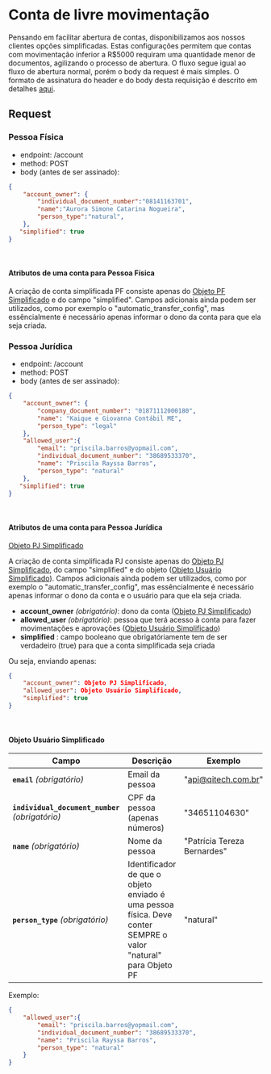 # Conta de livre movimentação

Pensando em facilitar abertura de contas, disponibilizamos aos nossos clientes opções simplificadas.
Estas configurações permitem que contas com movimentação inferior a R$5000 requiram uma quantidade menor de documentos,
agilizando o processo de abertura.
O fluxo segue igual ao fluxo de abertura normal, porém o body da request é mais simples.
O formato de assinatura do header e do body desta requisição é descrito em detalhes [aqui](?file=224).

## Request

### Pessoa Física

- endpoint: /account
- method: POST
- body (antes de ser assinado):

```json
{
    "account_owner": {
        "individual_document_number":"08141163701",
        "name":"Aurora Simone Catarina Nogueira",
        "person_type":"natural",
    },
   "simplified": true
}
```
<br>

#### Atributos de uma conta para Pessoa Física

A criação de conta simplificada PF consiste apenas do [Objeto PF Simplificado](?4442#objeto-PF-simplificado) 
e do campo "simplified". Campos adicionais ainda podem ser utilizados,
como por exemplo o "automatic_transfer_config", mas essêncialmente é necessário apenas informar o dono da conta para que
ela seja criada.

### Pessoa Jurídica

- endpoint: /account
- method: POST
- body (antes de ser assinado):

```json
{
    "account_owner": {
        "company_document_number": "01871112000180",
        "name": "Kaique e Giovanna Contábil ME",
        "person_type": "legal"
    },
    "allowed_user":{
        "email": "priscila.barros@yopmail.com",
        "individual_document_number": "38689533370",
        "name": "Priscila Rayssa Barros",
        "person_type": "natural"
    },
   "simplified": true
}
```
<br>

#### Atributos de uma conta para Pessoa Jurídica

[Objeto PJ Simplificado](?4442#objeto-PJ-simplificado)

A criação de conta simplificada PJ consiste apenas do [Objeto PJ Simplificado](?4442#objeto-PJ-simplificado), 
do campo "simplified" e do objeto ([Objeto Usuário Simplificado](#objeto-usuario-simplificado)). Campos adicionais ainda podem ser utilizados,
como por exemplo o "automatic_transfer_config", mas essêncialmente é necessário apenas informar o dono da conta e o usuário para que ela seja
criada.

- **account_owner** *(obrigatório)*: dono da conta ([Objeto PJ Simplificado](?4442#objeto-PJ-simplificado))
- **allowed_user** *(obrigatório)*: pessoa que terá acesso à conta para fazer movimentações e aprovações ([Objeto Usuário Simplificado](#objeto-usuario-simplificado))
- **simplified** : campo booleano que obrigatóriamente tem de ser verdadeiro (true) para que a conta simplificada seja criada

Ou seja, enviando apenas:

```json
{
    "account_owner": Objeto PJ Simplificado,
    "allowed_user": Objeto Usuário Simplificado,
    "simplified": true
}
```
<br>

#### Objeto Usuário Simplificado <a name=objeto-usuario-simplificado></a>

| Campo | Descrição | Exemplo |
|---|---|---|
| **`email`** *(obrigatório)* | Email da pessoa | "api@qitech.com.br" |
| **`individual_document_number`** *(obrigatório)* | CPF da pessoa (apenas números) | "34651104630" |
| **`name`** *(obrigatório)* | Nome da pessoa | "Patrícia Tereza Bernardes" |
| **`person_type`** *(obrigatório)* | Identificador de que o objeto enviado é uma pessoa física. Deve conter SEMPRE o  valor "natural" para Objeto PF | "natural" |

Exemplo:

```json
{
    "allowed_user":{
        "email": "priscila.barros@yopmail.com",
        "individual_document_number": "38689533370",
        "name": "Priscila Rayssa Barros",
        "person_type": "natural"
    }
}
```
<br>
